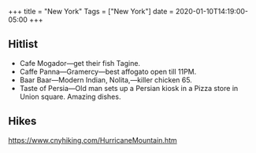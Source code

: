 +++
title = "New York"
Tags = ["New York"]
date = 2020-01-10T14:19:00-05:00
+++

## Hitlist
* Cafe Mogador—get their fish Tagine.
* Caffe Panna—Gramercy—best affogato open till 11PM.
* Baar Baar—Modern Indian, Nolita,—killer chicken 65.
* Taste of Persia—Old man sets up a Persian kiosk in a Pizza store in Union square. Amazing dishes.

## Hikes
https://www.cnyhiking.com/HurricaneMountain.htm

